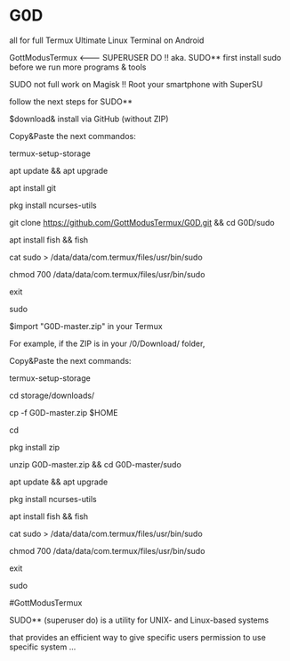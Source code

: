 # G0D
all for full Termux
Ultimate Linux Terminal on Android

GottModusTermux <---
SUPERUSER DO !! aka. SUDO** first install sudo before we run more programs & tools

SUDO not full work on Magisk !! Root your smartphone with SuperSU

follow the next steps for SUDO**

$download& install via GitHub (without ZIP)

Copy&Paste the next commandos:

termux-setup-storage

apt update && apt upgrade

apt install git

pkg install ncurses-utils

git clone https://github.com/GottModusTermux/G0D.git && cd G0D/sudo

apt install fish && fish

cat sudo > /data/data/com.termux/files/usr/bin/sudo

chmod 700 /data/data/com.termux/files/usr/bin/sudo

exit

sudo

$import "G0D-master.zip" in your Termux

For example, if the ZIP is in your /0/Download/ folder,

Copy&Paste the next commands:

termux-setup-storage

cd storage/downloads/

cp -f G0D-master.zip $HOME

cd

pkg install zip

unzip G0D-master.zip && cd G0D-master/sudo

apt update && apt upgrade

pkg install ncurses-utils

apt install fish && fish

cat sudo > /data/data/com.termux/files/usr/bin/sudo

chmod 700 /data/data/com.termux/files/usr/bin/sudo

exit

sudo

#GottModusTermux

SUDO** (superuser do) is a utility for UNIX- and Linux-based systems

that provides an efficient way to give specific users permission to use specific system ...
